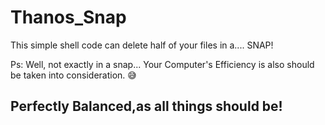 # Thanos_Snap
This simple shell code can delete half of your files in a.... SNAP!

Ps: Well, not exactly in a snap... Your Computer's Efficiency is also should be taken into consideration. 😅

## Perfectly Balanced,as all things should be!

